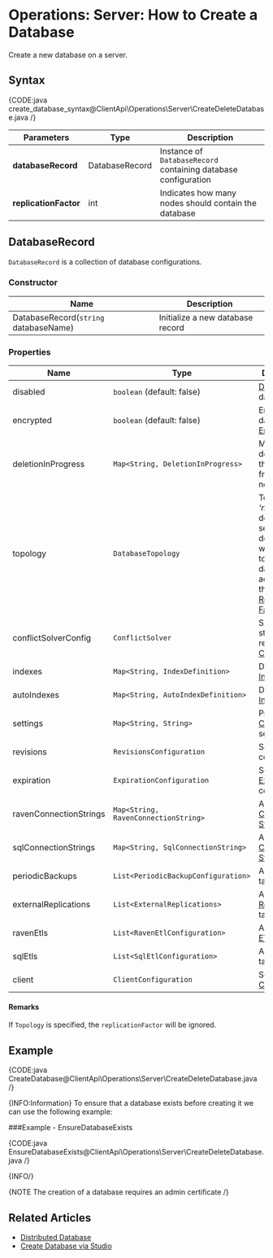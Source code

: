 # Operations: Server: How to Create a Database

Create a new database on a server.

## Syntax

{CODE:java create_database_syntax@ClientApi\Operations\Server\CreateDeleteDatabase.java /}

| Parameters | Type | Description |
| ------------- | ------------- | ----- |
| **databaseRecord** | DatabaseRecord | Instance of `DatabaseRecord` containing database configuration |
| **replicationFactor** | int | Indicates how many nodes should contain the database |


## DatabaseRecord

`DatabaseRecord` is a collection of database configurations.  

### Constructor

| Name | Description |
| - | - |
| DatabaseRecord(`string` databaseName) | Initialize a new database record |

### Properties
| Name | Type | Description |
| - | - | - |
| disabled | `boolean` (default: false) | [Disable](../../../client-api/operations/server-wide/toggle-databases-state) the database |
| encrypted | `boolean` (default: false) | Enable database [Encryption](../../../server/security/encryption/database-encryption) |
| deletionInProgress | `Map<String, DeletionInProgress>` | Mark the deletion of the database from specific nodes |
| topology | `DatabaseTopology` | Topology is _'null'_ by default. The server will decide on which nodes to place the database according to the [Replication Factor](../../../glossary/replication-factor) |
| conflictSolverConfig | `ConflictSolver` | Specify the strategy to resolve [Conflicts](../../../server/clustering/replication/replication-conflicts) |
| indexes | `Map<String, IndexDefinition>` | Define [Indexes](../../../Indexes/creating-and-deploying#using-maintenance-operations) |
| autoIndexes | `Map<String, AutoIndexDefinition>` | Define [Auto Indexes](../../../Indexes/creating-and-deploying#using-maintenance-operations) |
| settings | `Map<String, String>` | Provide [Configuration](../../../server/configuration/configuration-options) settings |
| revisions | `RevisionsConfiguration` | Set [Revision](../../../server/extensions/revisions) configuration |
| expiration | `ExpirationConfiguration` | Set [Expiration](../../../server/extensions/expiration) configuration |
| ravenConnectionStrings | `Map<String, RavenConnectionString>` | Add [Raven Connection String](../../../client-api/operations/maintenance/connection-strings/add-connection-string)|
| sqlConnectionStrings | `Map<String, SqlConnectionString>` | Add [SQL Connection String](../../../client-api/operations/maintenance/connection-strings/add-connection-string) |
| periodicBackups | `List<PeriodicBackupConfiguration>` | Add [Backup](../../../server/ongoing-tasks/backup-overview) tasks |
| externalReplications | `List<ExternalReplications>` | Add [External Replication](../../../server/ongoing-tasks/external-replication) tasks |
| ravenEtls | `List<RavenEtlConfiguration>` | Add [Raven ETL](../../../server/ongoing-tasks/etl/raven) tasks |
| sqlEtls | `List<SqlEtlConfiguration>` | Add [SQL ETL](../../../server/ongoing-tasks/etl/sql) tasks |
| client | `ClientConfiguration` | Set [Client Configuration](../../../studio/server/client-configuration) |

#### Remarks
If `Topology` is specified, the `replicationFactor` will be ignored.  

## Example

{CODE:java CreateDatabase@ClientApi\Operations\Server\CreateDeleteDatabase.java /}

{INFO:Information}
To ensure that a database exists before creating it we can use the following example:  

###Example - EnsureDatabaseExists

{CODE:java EnsureDatabaseExists@ClientApi\Operations\Server\CreateDeleteDatabase.java /}

{INFO/}

{NOTE The creation of a database requires an admin certificate /}  

## Related Articles
- [Distributed Database](../../../server/clustering/distribution/distributed-database)
- [Create Database via Studio](../../../studio/database/create-new-database/general-flow)
